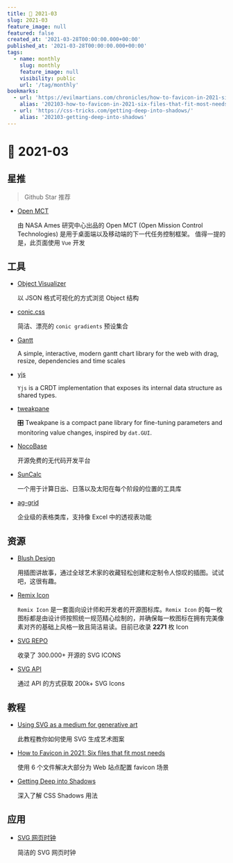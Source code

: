 ```yaml
---
title: 📖 2021-03
slug: 2021-03
feature_image: null
featured: false
created_at: '2021-03-28T00:00:00.000+00:00'
published_at: '2021-03-28T00:00:00.000+00:00'
tags:
  - name: monthly
    slug: monthly
    feature_image: null
    visibility: public
    url: '/tag/monthly'
bookmarks:
  - url: 'https://evilmartians.com/chronicles/how-to-favicon-in-2021-six-files-that-fit-most-needs'
    alias: '202103-how-to-favicon-in-2021-six-files-that-fit-most-needs'
  - url: 'https://css-tricks.com/getting-deep-into-shadows/'
    alias: '202103-getting-deep-into-shadows'
---
```


# 📖 2021-03

## 星推

> Github Star 推荐

- [Open MCT](https://github.com/nasa/openmct)

  由 NASA Ames 研究中心出品的 Open MCT (Open Mission Control Technologies) 是用于桌面端以及移动端的下一代任务控制框架。 值得一提的是，此页面使用 `Vue` 开发

  <ImageHub filename="202103_openmct.jpg" />

## 工具

- [Object Visualizer](https://github.com/iendeavor/object-visualizer)

  以 JSON 格式可视化的方式浏览 Object 结构

  <ImageHub filename="202103_object-visualizer.png" />

- [conic.css](https://www.conic.style/)

  简洁、漂亮的 `conic gradients` 预设集合

- [Gantt](https://frappe.io/gantt)

  A simple, interactive, modern gantt chart library for the web with drag, resize, dependencies and time scales

- [yjs](https://github.com/yjs/yjs)

  `Yjs` is a CRDT implementation that exposes its internal data structure as shared types.

- [tweakpane](https://github.com/cocopon/tweakpane)

  🎛️ Tweakpane is a compact pane library for fine-tuning parameters and monitoring value changes, inspired by `dat.GUI`.

  <ImageHub filename="202103_tweakpane.jpg" />

- [NocoBase](https://github.com/nocobase/nocobase)

  开源免费的无代码开发平台

  <ImageHub filename="202103_nocobase.png" />

- [SunCalc](https://github.com/mourner/suncalc)

  一个用于计算日出、日落以及太阳在每个阶段的位置的工具库

- [ag-grid](https://github.com/ag-grid/ag-grid)

  企业级的表格类库，支持像 Excel 中的透视表功能

## 资源

- [Blush Design](https://blush.design/zh-CN)

  用插图讲故事，通过全球艺术家的收藏轻松创建和定制令人惊叹的插图。试试吧，这很有趣。

- [Remix Icon](https://github.com/Remix-Design/RemixIcon)

  `Remix Icon` 是一套面向设计师和开发者的开源图标库。`Remix Icon` 的每一枚图标都是由设计师按照统一规范精心绘制的，并确保每一枚图标在拥有完美像素对齐的基础上风格一致且简洁易读。目前已收录 **2271** 枚 Icon

  <ImageHub filename="202103_remix-icon.png" />

- [SVG REPO](https://www.svgrepo.com/)

  收录了 300.000+ 开源的 SVG ICONS

- [SVG API](https://svgapi.com/)

  通过 API 的方式获取 200k+ SVG Icons

## 教程

- [Using SVG as a medium for generative art](https://buttondown.email/viewBox/archive/box-8-george-blobs-and-googly-eyes/)

  此教程教你如何使用 SVG 生成艺术图案

- [How to Favicon in 2021: Six files that fit most needs](https://evilmartians.com/chronicles/how-to-favicon-in-2021-six-files-that-fit-most-needs)

  使用 6 个文件解决大部分为 Web 站点配置 favicon 场景

  <Bookmark alias="202103-how-to-favicon-in-2021-six-files-that-fit-most-needs" size="small" />

- [Getting Deep into Shadows](https://css-tricks.com/getting-deep-into-shadows/)

  深入了解 CSS Shadows 用法

  <Bookmark alias="202103-getting-deep-into-shadows" size="small" />

## 应用

- [SVG 网页时钟](http://c-01.mnmly.com/)

  简洁的 SVG 网页时钟
